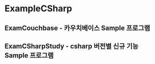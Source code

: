 # ExampleCSharp
## ExamCouchbase - 카우치베이스 Sample 프로그램
## ExamCSharpStudy - csharp 버전별 신규 기능 Sample 프로그램
